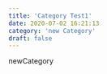 ```yaml
---
title: 'Category Test1'
date: 2020-07-02 16:21:13
category: 'new Category'
draft: false
---
```


newCategory
